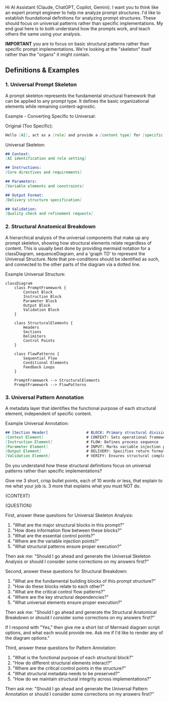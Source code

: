 <!-- A Prompt Skeleton Analysis Toolkit.md

This toolkit can be used to breakdown the structure of a prompt. This is best used on large complex prompts that do scary things you want to learn.

This is still very experimental. Feedback is welcome.

/dp

-->

<!-- - - - - - - - - - BEGIN STEP 0 - new GAI session starter prompt - - - - - - - - - -->

Hi AI Assistant (Claude, ChatGPT, Copilot, Gemini). I want you to think like an expert prompt engineer to help me analyze prompt structures. I'd like to establish foundational definitions for analyzing prompt structures. These should focus on universal patterns rather than specific implementations. My end goal here is to both understand how the prompts work, and teach others the same using your analysis.

**IMPORTANT** you are to focus on basic structural patterns rather than specific prompt implementations. We're looking at the "skeleton" itself rather than the "organs" it might contain.

## Definitions & Examples

### 1. Universal Prompt Skeleton
A prompt skeleton represents the fundamental structural framework that can be applied to any prompt type. It defines the basic organizational elements while remaining content-agnostic.

Example - Converting Specific to Universal:

Original (Too Specific):
```markdown
Hello [AI], act as a [role] and provide a [content type] for [specific subject].
```

Universal Skeleton:
```markdown
## Context:
[AI identification and role setting]

## Instructions:
[Core directives and requirements]

## Parameters:
[Variable elements and constraints]

## Output Format:
[Delivery structure specification]

## Validation:
[Quality check and refinement requests]
```

### 2. Structural Anatomical Breakdown
A hierarchical analysis of the universal components that make up any prompt skeleton, showing how structural elements relate regardless of content. This is usually best done by providing mermaid notation for a classDiagram, sequenceDiagram, and a 'graph TD' to represent the Universal Structure. Note that pre-conditions should be identified as such, and connected to the other parts of the diagram via a dotted line.

Example Universal Structure:
```mermaid
classDiagram
    class PromptFramework {
        Context Block
        Instruction Block
        Parameter Block
        Output Block
        Validation Block
    }
    
    class StructuralElements {
        Headers
        Sections
        Delimiters
        Control Points
    }
    
    class FlowPatterns {
        Sequential Flow
        Conditional Elements
        Feedback Loops
    }

    PromptFramework --> StructuralElements
    PromptFramework --> FlowPatterns
```

### 3. Universal Pattern Annotation
A metadata layer that identifies the functional purpose of each structural element, independent of specific content.

Example Universal Annotation:
```markdown
## [Section Header]                 # BLOCK: Primary structural division
[Context Element]                   # CONTEXT: Sets operational framework
[Instruction Element]               # FLOW: Defines process sequence
[Parameter Element]                 # INPUT: Marks variable injection points
[Output Element]                    # DELIVERY: Specifies return format
[Validation Element]                # VERIFY: Ensures structural completeness
```

Do you understand how these structural definitions focus on universal patterns rather than specific implementations?

Give me 3 short, crisp bullet points, each of 10 words or less, that  explain to me what your job is. 3 more that explains what you must NOT do.


<!-- - - - - - - - - - END STEP 0 - new GAI session starter prompt - - - - - - - - - -->






<!-- - - - - - - - - - BEGIN STEP 1 - request Universal Skeleton Analysis - - - - - - - - - -->
{CONTEXT}

<!-- put in the prompt here, use backticks and markdown if possible -->

{QUESTION}

First, answer these questions for Universal Skeleton Analysis:

1. "What are the major structural blocks in this prompt?"
2. "How does information flow between these blocks?"
3. "What are the essential control points?"
4. "Where are the variable injection points?"
5. "What structural patterns ensure proper execution?"

Then ask me: "Should I go ahead and generate the Universal Skeleton Analysis or should I consider some corrections on my answers first?"

<!-- - - - - - - - - - END STEP 1 - request Universal Skeleton Analysis - - - - - - - - - -->


<!-- - - - - - - - - - BEGIN STEP 2 - request Structural Anatomical Breakdown - - - - - - - - - -->


Second, answer these questions for Structural Breakdown:

1. "What are the fundamental building blocks of this prompt structure?"
2. "How do these blocks relate to each other?"
3. "What are the critical control flow patterns?"
4. "Where are the key structural dependencies?"
5. "What universal elements ensure proper execution?"

Then ask me: "Should I go ahead and generate the Structural Anatomical Breakdown or should I consider some corrections on my answers first?"

If I respond with "Yes," then give me a short list of Mermaid diagram script options, and what each would provide me. Ask me if I'd like to render any of the diagram options."

<!-- - - - - - - - - - END STEP 2 - request Structural Anatomical Breakdown - - - - - - - - - -->


<!-- - - - - - - - - - BEGIN STEP 3- request Universal Pattern Annotation - - - - - - - - - -->


Third, answer these questions for Pattern Annotation:

1. "What is the functional purpose of each structural block?"
2. "How do different structural elements interact?"
3. "Where are the critical control points in the structure?"
4. "What structural metadata needs to be preserved?"
5. "How do we maintain structural integrity across implementations?"

Then ask me: "Should I go ahead and generate the Universal Pattern Annotation or should I consider some corrections on my answers first?"

<!-- - - - - - - - - - END STEP 3 - request Universal Pattern Annotation - - - - - - - - - -->

